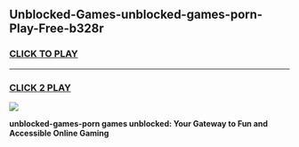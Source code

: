 
## Unblocked-Games-unblocked-games-porn-Play-Free-b328r
<h3>
<a href="https://premium76.site?title=unblocked-games-porn&ref=15A">CLICK TO PLAY</a></h3>
<hr>

<h3>
<a href="https://premium76.site?title=unblocked-games-porn&ref=15A">CLICK 2 PLAY</a>
  
</h3>

<a href="https://premium76.site?title=unblocked-games-porn&ref=15A"><img src="https://clearcache.store/games.png"></a>


**unblocked-games-porn games unblocked: Your Gateway to Fun and Accessible Online Gaming**
